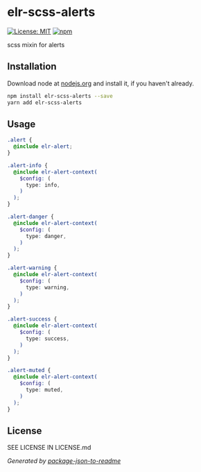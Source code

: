 # elr-scss-alerts

[![License: MIT](https://img.shields.io/badge/License-MIT-yellow.svg)](https://opensource.org/licenses/MIT)
[![npm](https://img.shields.io/npm/dm/elr-scss-alerts.svg?style=flat)]()

scss mixin for alerts

## Installation

Download node at [nodejs.org](http://nodejs.org) and install it, if you haven't already.

```sh
npm install elr-scss-alerts --save
yarn add elr-scss-alerts
```

## Usage

```scss
.alert {
  @include elr-alert;
}

.alert-info {
  @include elr-alert-context(
    $config: (
      type: info,
    )
  );
}

.alert-danger {
  @include elr-alert-context(
    $config: (
      type: danger,
    )
  );
}

.alert-warning {
  @include elr-alert-context(
    $config: (
      type: warning,
    )
  );
}

.alert-success {
  @include elr-alert-context(
    $config: (
      type: success,
    )
  );
}

.alert-muted {
  @include elr-alert-context(
    $config: (
      type: muted,
    )
  );
}
```

## License

SEE LICENSE IN LICENSE.md

_Generated by [package-json-to-readme](https://github.com/zeke/package-json-to-readme)_
